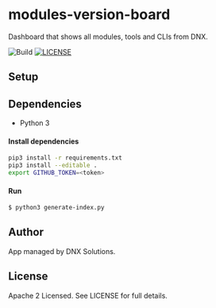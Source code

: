 # modules-version-board

Dashboard that shows all modules, tools and CLIs from DNX.

![Build](https://github.com/DNXLabs/modules-version-board/workflows/Build/badge.svg)
[![LICENSE](https://img.shields.io/github/license/DNXLabs/modules-version-board)](https://github.com/DNXLabs/modules-version-board/blob/master/LICENSE)


## Setup

## Dependencies
- Python 3

#### Install dependencies

```bash
pip3 install -r requirements.txt
pip3 install --editable .
export GITHUB_TOKEN=<token>
```

#### Run
```bash
$ python3 generate-index.py
```

## Author
App managed by DNX Solutions.

## License
Apache 2 Licensed. See LICENSE for full details.